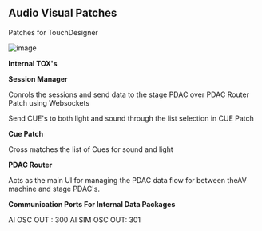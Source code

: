 ## Audio Visual Patches

Patches for TouchDesigner

![image](https://user-images.githubusercontent.com/48803449/120361005-a7118f80-c309-11eb-8910-963167d4a667.png)


<!-- <IMAGE OF STAGE SETUP (vector)> -->


**Internal TOX's**

**Session Manager**

Conrols the sessions and send data to the stage PDAC over PDAC Router Patch using Websockets

Send CUE's to both light and sound through the list selection in CUE Patch 

**Cue Patch**

Cross matches the list of Cues for sound and light 

**PDAC Router**

Acts as the main UI for managing the PDAC data flow for between theAV machine and stage PDAC's.

**Communication Ports For Internal Data Packages**

AI OSC OUT : 300 
AI SIM OSC OUT: 301


<!-- **Patches**


* *smiley.tox* - smiley-face scene
* *melt.tox* - pixel-sorting scene
* *emotion.tox* - performer ratings scenes
* *overhead.tox* - overhead projection -->
